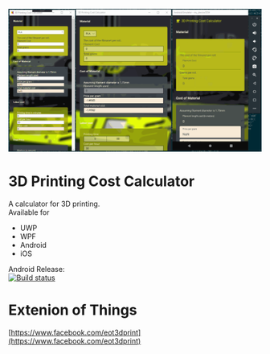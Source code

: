 ![](https://raw.githubusercontent.com/jaysonragasa/3DPrintingCostCalculator/master/screenshots/test%2005-08-2020-16-38-02.gif)
# 3D Printing Cost Calculator
A calculator for 3D printing.  
Available for  
* UWP
* WPF
* Android
* iOS

Android Release:  
[![Build status](https://build.appcenter.ms/v0.1/apps/7f8f6f1c-4ba7-4b84-9548-810a67855d89/branches/master/badge)](https://appcenter.ms)

# Extenion of Things
[https://www.facebook.com/eot3dprint](https://www.facebook.com/eot3dprint)
